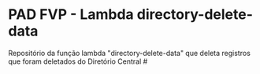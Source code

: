 # PAD FVP - Lambda directory-delete-data
Repositório da função lambda "directory-delete-data" que deleta registros que foram deletados do Diretório Central #